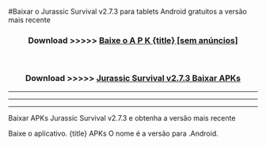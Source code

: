 #Baixar o Jurassic Survival v2.7.3  para tablets Android gratuitos a versão mais recente


<div align="center">
<h3>Download >>>>> <a href="https://pt-web.web.app/?pt= {title}">Baixe o A P K {title} [sem anúncios]</a></h3><br>

<h3>Download >>>>> <a href="https://pt-web.web.app/?pt= {title}">Jurassic Survival v2.7.3 Baixar APKs</a></h3>
</div>

----------------------------------------------------------

----------------------------------------------------------

----------------------------------------------------------

Baixar APKs Jurassic Survival v2.7.3 e obtenha a versão mais recente

Baixe o aplicativo. {title} APKs O nome é a versão para .Android.


